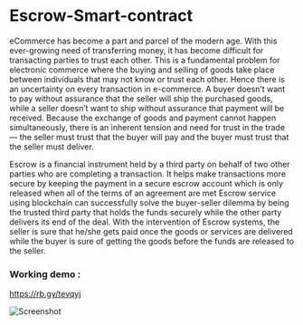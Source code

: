 # Escrow-Smart-contract

eCommerce has become a part and parcel of the modern age. With this ever-growing need of transferring money, it has become difficult for transacting parties to trust each other. This is a fundamental problem for electronic commerce where the buying and selling of goods take place between individuals that may not know or trust each other. Hence there is an uncertainty on every transaction in e-commerce. A buyer doesn’t want to pay without assurance that the seller will ship the purchased goods, while a seller doesn’t want to ship without assurance that payment will be received. Because the exchange of goods and payment cannot happen simultaneously, there is an inherent tension and need for trust in the trade — the seller must trust that the buyer will pay and the buyer must trust that the seller must deliver.

Escrow is a financial instrument held by a third party on behalf of two other parties who are completing a transaction. It helps make transactions more secure by keeping the payment in a secure escrow account which is only released when all of the terms of an agreement are met Escrow service using blockchain can successfully solve the buyer-seller dilemma by being the trusted third party that holds the funds securely while the other party delivers its end of the deal. With the intervention of Escrow systems, the seller is sure that he/she gets paid once the goods or services are delivered while the buyer is sure of getting the goods before the funds are released to the seller. 

### Working demo : 

https://rb.gy/tevqyj

![Screenshot](https://user-images.githubusercontent.com/43414928/98646109-e752f580-2358-11eb-8ca4-ead924adc453.png)
